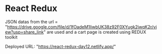# React Redux

JSON datas from the url = "https://drive.google.com/file/d/1fOadeM1liwbUK38z92F0XYugk2jwqK2r/view?usp=share_link" are used and a cart page is created using REDUX toolkit

Deployed URL: "https://react-redux-day12.netlify.app/"

